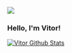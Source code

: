 
[![](https://github.com/user-attachments/assets/0fa482a3-b7da-4101-8e4f-85724fee9b2a)](#)

### Hello, I'm Vitor!

[![Vitor Github Stats](https://github-readme-stats.vercel.app/api?username=vfthome)](https://github.com/anuraghazra/github-readme-stats)

<!--
**vfthome/vfthome** is a ✨ _special_ ✨ repository because its `README.md` (this file) appears on your GitHub profile.

Here are some ideas to get you started:

- 🔭 I’m currently working on ...
- 🌱 I’m currently learning ...
- 👯 I’m looking to collaborate on ...
- 🤔 I’m looking for help with ...
- 💬 Ask me about ...
- 📫 How to reach me: ...
- 😄 Pronouns: ...
- ⚡ Fun fact: ...
-->
